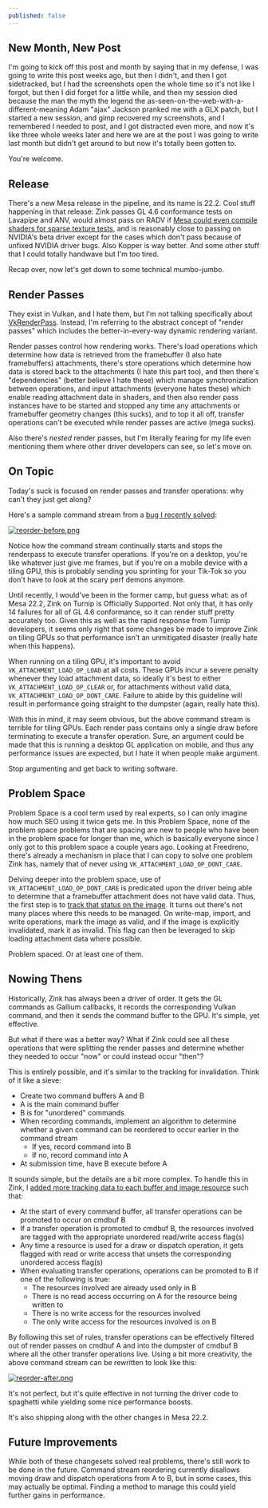 ```yaml
---
published: false
---
```

## New Month, New Post

I'm going to kick off this post and month by saying that in my defense, I was going to write this post weeks ago, but then I didn't, and then I got sidetracked, but I had the screenshots open the whole time so it's not like I forgot, but then I did forget for a little while, and then my session died because the man the myth the legend the as-seen-on-the-web-with-a-different-meaning Adam "ajax" Jackson pranked me with a GLX patch, but I started a new session, and gimp recovered my screenshots, and I remembered I needed to post, and I got distracted even more, and now it's like three whole weeks later and here we are at the post I was going to write last month but didn't get around to but now it's totally been gotten to.

You're welcome.

## Release

There's a new Mesa release in the pipeline, and its name is 22.2. Cool stuff happening in that release: Zink passes GL 4.6 conformance tests on Lavapipe and ANV, would almost pass on RADV if [Mesa could even compile shaders for sparse texture tests](https://gitlab.freedesktop.org/mesa/mesa/-/merge_requests/16547), and is reasonably close to passing on NVIDIA's beta driver except for the cases which don't pass because of unfixed NVIDIA driver bugs. Also Kopper is way better. And some other stuff that I could totally handwave but I'm too tired.

Recap over, now let's get down to some technical mumbo-jumbo.

## Render Passes
They exist in Vulkan, and I hate them, but I'm not talking specifically about [VkRenderPass](https://registry.khronos.org/vulkan/specs/1.3-extensions/man/html/VkRenderPass.html). Instead, I'm referring to the abstract concept of "render passes" which includes the better-in-every-way dynamic rendering variant.

Render passes control how rendering works. There's load operations which determine how data is retrieved from the framebuffer (I also hate framebuffers) attachments, there's store operations which determine how data is stored back to the attachments (I hate this part too), and then there's "dependencies" (better believe I hate these) which manage synchronization between operations, and input attachments (everyone hates these) which enable reading attachment data in shaders, and then also render pass instances have to be started and stopped any time any attachments or framebuffer geometry changes (this sucks), and to top it all off, transfer operations can't be executed while render passes are active (mega sucks).

Also there's *nested* render passes, but I'm literally fearing for my life even mentioning them where other driver developers can see, so let's move on.

## On Topic
Today's suck is focused on render passes and transfer operations: why can't they just get along?

Here's a sample command stream from a [bug I recently solved](https://gitlab.freedesktop.org/mesa/mesa/-/issues/6845):

[![reorder-before.png]({{site.url}}/assets/renderdoc/reorder-before.png)]({{site.url}}/assets/renderdoc/reorder-before.png)

Notice how the command stream continually starts and stops the renderpass to execute transfer operations. If you're on a desktop, you're like whatever just give me frames, but if you're on a mobile device with a tiling GPU, this is probably sending you sprinting for your Tik-Tok so you don't have to look at the scary perf demons anymore.

Until recently, I would've been in the former camp, but guess what: as of Mesa 22.2, Zink on Turnip is Officially Supported. Not only that, it has only 14 failures for all of GL 4.6 conformance, so it can render stuff pretty accurately too. Given this as well as the rapid response from Turnip developers, it seems only right that some changes be made to improve Zink on tiling GPUs so that performance isn't an unmitigated disaster (really hate when this happens).

When running on a tiling GPU, it's important to avoid `VK_ATTACHMENT_LOAD_OP_LOAD` at all costs. These GPUs incur a severe penalty whenever they load attachment data, so ideally it's best to either `VK_ATTACHMENT_LOAD_OP_CLEAR` or, for attachments without valid data, `VK_ATTACHMENT_LOAD_OP_DONT_CARE`. Failure to abide by this guideline will result in performance going straight to the dumpster (again, really hate this).

With this in mind, it may seem obvious, but the above command stream is terrible for tiling GPUs. Each render pass contains only a single draw before terminating to execute a transfer operation. Sure, an argument could be made that this is running a desktop GL application on mobile, and thus any performance issues are expected, but I hate it when people make argument.

Stop argumenting and get back to writing software.

## Problem Space
Problem Space is a cool term used by real experts, so I can only imagine how much SEO using it twice gets me. In this Problem Space, none of the problem space problems that are spacing are new to people who have been in the problem space for longer than me, which is basically everyone since I only got to this problem space a couple years ago. Looking at Freedreno, there's already a mechanism in place that I can copy to solve one problem Zink has, namely that of never using `VK_ATTACHMENT_LOAD_OP_DONT_CARE`.

Delving deeper into the problem space, use of `VK_ATTACHMENT_LOAD_OP_DONT_CARE` is predicated upon the driver being able to determine that a framebuffer attachment does not have valid data. Thus, the first step is to [track that status on the image](https://gitlab.freedesktop.org/mesa/mesa/-/merge_requests/16877/diffs?commit_id=3e2c65281d7a460c8f05ff025fc9e742a509030b). It turns out there's not many places where this needs to be managed. On write-map, import, and write operations, mark the image as valid, and if the image is explicitly invalidated, mark it as invalid. This flag can then be leveraged to skip loading attachment data where possible.

Problem spaced. Or at least one of them.

## Nowing Thens
Historically, Zink has always been a driver of order. It gets the GL commands as Gallium callbacks, it records the corresponding Vulkan command, and then it sends the command buffer to the GPU. It's simple, yet effective.

But what if there was a better way? What if Zink could see all these operations that were splitting the render passes and determine whether they needed to occur "now" or could instead occur "then"?

This is entirely possible, and it's similar to the tracking for invalidation. Think of it like a sieve:
* Create two command buffers A and B
* A is the main command buffer
* B is for "unordered" commands
* When recording commands, implement an algorithm to determine whether a given command can be reordered to occur earlier in the command stream
  * If yes, record command into B
  * If no, record command into A
* At submission time, have B execute before A

It sounds simple, but the details are a bit more complex. To handle this in Zink, I [added more tracking data to each buffer and image resource](https://gitlab.freedesktop.org/mesa/mesa/-/merge_requests/17667/diffs?commit_id=ca03e35821dd61542a0fc44caee6184679f0f436) such that:
* At the start of every command buffer, all transfer operations can be promoted to occur on cmdbuf B
* If a transfer operation is promoted to cmdbuf B, the resources involved are tagged with the appropriate unordered read/write access flag(s)
* Any time a resource is used for a draw or dispatch operation, it gets flagged with read or write access that unsets the corresponding unordered access flag(s)
* When evaluating transfer operations, operations can be promoted to B if one of the following is true:
  * The resources involved are already used only in B
  * There is no read access occurring on A for the resource being written to
  * There is no write access for the resources involved
  * The only write access for the resources involved is on B

By following this set of rules, transfer operations can be effectively filtered out of render passes on cmdbuf A and into the dumpster of cmdbuf B where all the other transfer operations live. Using a bit more creativity, the above command stream can be rewritten to look like this:

[![reorder-after.png]({{site.url}}/assets/renderdoc/reorder-after.png)]({{site.url}}/assets/renderdoc/reorder-after.png)

It's not perfect, but it's quite effective in not turning the driver code to spaghetti while yielding some nice performance boosts.

It's also shipping along with the other changes in Mesa 22.2.

## Future Improvements
While both of these changesets solved real problems, there's still work to be done in the future. Command stream reordering currently disallows moving draw and dispatch operations from A to B, but in some cases, this may actually be optimal. Finding a method to manage this could yield further gains in performance.